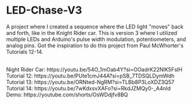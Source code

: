 # LED-Chase-V3
A project where I created a sequence where the LED light "moves" back and forth, like in the Knight Rider car. This is version 3 where I utilized multiple LEDs and Arduino's pulse width modulation, potentiometers, and analog pins. Got the inspiration to do this project from Paul McWhorter's Tutorials 12-14. 

<br/>
Night Rider Car: https://youtu.be/54O_1mOab4Y?si=OOadrK22NlK5FslH
<br/>
Tutorial 12: https://youtu.be/PUte1cmJ44A?si=pSB_7TDSQLDymWdh
<br/>
Tutorial 13: https://youtu.be/ORNted-NgRM?si=TLBb8P3LoXDZ3Q57
<br/>
Tutorial 14: https://youtu.be/7wKdxsvXAFo?si=RkdJZMQy0-_A4nId
<br/>
Demo: https://youtube.com/shorts/OsWDdjfv8BQ
